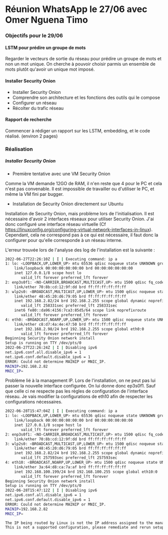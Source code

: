 # Réunion WhatsApp le 27/06 avec Omer Nguena Timo

### Objectifs pour le 29/06

#### LSTM pour prédire un groupe de mots
Regarder le vecteurs de sortie du réseau pour prédire un groupe de mots et non un mot unique. On cherche à pouvoir choisir parmis un ensemble de mots plutôt qu'avoir un unique mot imposé.

#### Installer Security Onion
- Installer Security Onion
- Comprendre son architecture et les fonctions des outils qui le compose
- Configurer un réseau
- Récolter du trafic réseau

#### Rapport de recherche
Commencer à rédiger un rapport sur les LSTM, embedding, et le code réalisé. (environ 2 pages)

### Réalisation

##### Installer Security Onion
- Première tentative avec une VM Security Onion  

Comme la VM demande 12GO de RAM, il n'en reste que 4 pour le PC et cela n'est pas convenable. Il est impossible de travailler ou d'utiliser le PC, et même la VM fini par bugger.

- Installation de Security Onion directement sur Ubuntu  

Installation de Security Onion, mais problème lors de l'initialisation.
Il est nécessaire d'avoir 2 interfaces réseaux pour utiliser Security Onion. J'ai donc configuré une interface réseau virtuelle (Cf https://linuxconfig.org/configuring-virtual-network-interfaces-in-linux). Cependant, cela ne correspond pas à ce qui est nécessaire, il faut donc la configurer pour qu'elle corresponde à un réseau interne.

L'erreur trouvée lors de l'analyse des log de l'installation est la suivante : 
```bash
2022-06-27T22:26:10Z | I | Executing command: ip a
1: lo: <LOOPBACK,UP,LOWER_UP> mtu 65536 qdisc noqueue state UNKNOWN group default qlen 1000
    link/loopback 00:00:00:00:00:00 brd 00:00:00:00:00:00
    inet 127.0.0.1/8 scope host lo
       valid_lft forever preferred_lft forever
2: enp3s0f1: <NO-CARRIER,BROADCAST,MULTICAST,UP> mtu 1500 qdisc fq_codel state DOWN group default qlen 1000
    link/ether 70:8b:cd:12:9f:dd brd ff:ff:ff:ff:ff:ff
3: wlp2s0: <BROADCAST,MULTICAST,UP,LOWER_UP> mtu 1500 qdisc noqueue state UP group default qlen 1000
    link/ether 48:45:20:d6:79:05 brd ff:ff:ff:ff:ff:ff
    inet 192.168.2.82/24 brd 192.168.2.255 scope global dynamic noprefixroute wlp2s0
       valid_lft 258331sec preferred_lft 258331sec
    inet6 fe80::da96:4156:7ca3:85d5/64 scope link noprefixroute
       valid_lft forever preferred_lft forever
4: eth0: <BROADCAST,NOARP,UP,LOWER_UP> mtu 1500 qdisc noqueue state UNKNOWN group default qlen 1000
    link/ether c8:d7:4a:4e:47:50 brd ff:ff:ff:ff:ff:ff
    inet 192.168.2.98/24 brd 192.168.2.255 scope global eth0:0
       valid_lft forever preferred_lft forever
Beginning Security Onion network install
Setup is running on TTY /dev/pts/0
2022-06-27T22:26:24Z | I | Disabling ipv6
net.ipv6.conf.all.disable_ipv6 = 1
net.ipv6.conf.default.disable_ipv6 = 1
ERROR: Could not determine MAINIP or MNIC_IP.
MAINIP=192.168.2.82
MNIC_IP=
```

Problème lié à la management IP. Lors de l'installation, on ne peut pas lui passer la nouvelle interface configurée. On lui donne donc ep3s0f1. Sauf que celle ci ne respecte pas les règles de configuration de l'interface réseau. Je vais modifier la configurations de eth10 afin de respecter les configurations nécessaires.

```bash
2022-06-28T15:47:04Z | I | Executing command: ip a
1: lo: <LOOPBACK,UP,LOWER_UP> mtu 65536 qdisc noqueue state UNKNOWN group default qlen 1000
    link/loopback 00:00:00:00:00:00 brd 00:00:00:00:00:00
    inet 127.0.0.1/8 scope host lo
       valid_lft forever preferred_lft forever
2: enp3s0f1: <NO-CARRIER,BROADCAST,MULTICAST,UP> mtu 1500 qdisc fq_codel state DOWN group default qlen 1000
    link/ether 70:8b:cd:12:9f:dd brd ff:ff:ff:ff:ff:ff
3: wlp2s0: <BROADCAST,MULTICAST,UP,LOWER_UP> mtu 1500 qdisc noqueue state UP group default qlen 1000
    link/ether 48:45:20:d6:79:05 brd ff:ff:ff:ff:ff:ff
    inet 192.168.2.82/24 brd 192.168.2.255 scope global dynamic noprefixroute wlp2s0
       valid_lft 257593sec preferred_lft 257593sec
4: eth10: <BROADCAST,NOARP,UP,LOWER_UP> mtu 1500 qdisc noqueue state UNKNOWN group default qlen 1000
    link/ether 3a:64:d8:ca:7a:af brd ff:ff:ff:ff:ff:ff
    inet 192.168.100.199/24 brd 192.168.100.255 scope global eth10:0
       valid_lft forever preferred_lft forever
Beginning Security Onion network install
Setup is running on TTY /dev/pts/0
2022-06-28T15:47:12Z | I | Disabling ipv6
net.ipv6.conf.all.disable_ipv6 = 1
net.ipv6.conf.default.disable_ipv6 = 1
ERROR: Could not determine MAINIP or MNIC_IP.
MAINIP=192.168.2.82
MNIC_IP=
```

```bash
The IP being routed by Linux is not the IP address assigned to the management interface (eth10).
This is not a supported configuration, please remediate and rerun setup.
```